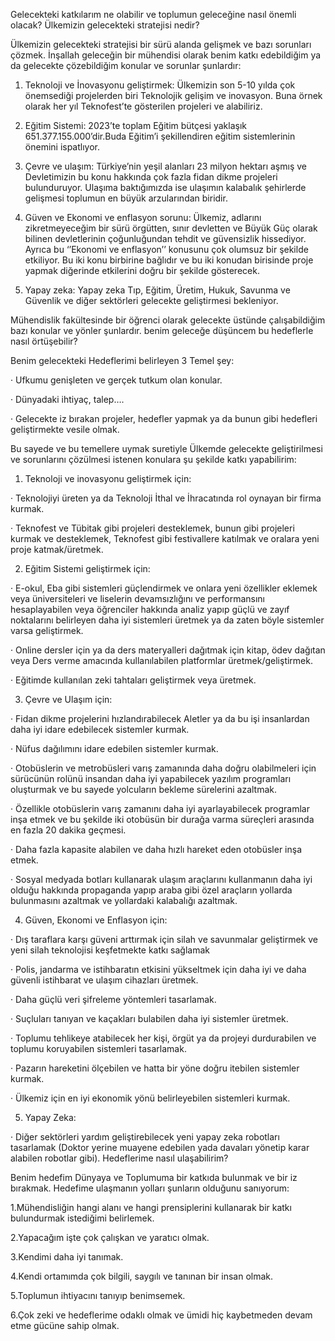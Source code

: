 Gelecekteki katkılarım ne olabilir ve toplumun geleceğine nasıl önemli olacak?
Ülkemizin gelecekteki stratejisi nedir?

Ülkemizin gelecekteki stratejisi bir sürü alanda gelişmek ve bazı sorunları çözmek. İnşallah geleceğin bir mühendisi olarak benim katkı edebildiğim ya da gelecekte çözebildiğim konular ve sorunlar şunlardır:

1.    Teknoloji ve İnovasyonu geliştirmek: Ülkemizin son 5-10 yılda çok önemsediği projelerden biri Teknolojik gelişim ve inovasyon. Buna örnek olarak her yıl Teknofest’te gösterilen projeleri ve alabiliriz.

2.    Eğitim Sistemi: 2023’te toplam Eğitim bütçesi yaklaşık 651.377.155.000’dir.Buda Eğitim’i şekillendiren eğitim sistemlerinin önemini ispatlıyor.

3.    Çevre ve ulaşım: Türkiye’nin yeşil alanları 23 milyon hektarı aşmış ve Devletimizin bu konu hakkında çok fazla fidan dikme projeleri bulunduruyor. Ulaşıma baktığımızda ise ulaşımın kalabalık şehirlerde gelişmesi toplumun en büyük arzularından biridir.

4.    Güven ve Ekonomi ve enflasyon sorunu: Ülkemiz, adlarını zikretmeyeceğim bir sürü örgütten, sınır devletten ve Büyük Güç olarak bilinen devletlerinin çoğunluğundan tehdit ve güvensizlik hissediyor. Ayrıca bu ‘’Ekonomi ve enflasyon’’ konusunu çok olumsuz bir şekilde etkiliyor. Bu iki konu birbirine bağlıdır ve bu iki konudan birisinde proje yapmak diğerinde etkilerini doğru bir şekilde gösterecek.

5.    Yapay zeka: Yapay zeka Tıp, Eğitim, Üretim, Hukuk, Savunma ve Güvenlik ve diğer sektörleri gelecekte geliştirmesi bekleniyor.

Mühendislik fakültesinde bir öğrenci olarak gelecekte üstünde çalışabildiğim bazı konular ve yönler şunlardır.
benim geleceğe düşüncem bu hedeflerle nasıl örtüşebilir?

Benim gelecekteki Hedeflerimi belirleyen 3 Temel şey:

·         Ufkumu genişleten ve gerçek tutkum olan konular.

·         Dünyadaki ihtiyaç, talep….

·         Gelecekte iz bırakan projeler, hedefler yapmak ya da bunun gibi hedefleri geliştirmekte vesile olmak.

Bu sayede ve bu temellere uymak suretiyle Ülkemde gelecekte geliştirilmesi ve sorunlarını çözülmesi istenen konulara şu şekilde katkı yapabilirim:

1.    Teknoloji ve inovasyonu geliştirmek için:

·       Teknolojiyi üreten ya da Teknoloji İthal ve İhracatında rol oynayan bir firma kurmak.

·       Teknofest ve Tübitak gibi projeleri desteklemek, bunun gibi projeleri kurmak ve desteklemek, Teknofest gibi festivallere katılmak ve oralara yeni proje katmak/üretmek.

2.    Eğitim Sistemi geliştirmek için:

·       E-okul, Eba gibi sistemleri güçlendirmek ve onlara yeni özellikler eklemek veya üniversiteleri ve liselerin devamsızlığını ve performansını hesaplayabilen veya öğrenciler hakkında analiz yapıp güçlü ve zayıf noktalarını belirleyen daha iyi sistemleri üretmek ya da zaten böyle sistemler varsa geliştirmek.

·       Online dersler için ya da ders materyalleri dağıtmak için kitap, ödev dağıtan veya Ders verme amacında kullanılabilen platformlar üretmek/geliştirmek.

·       Eğitimde kullanılan zeki tahtaları geliştirmek veya üretmek.

3.    Çevre ve Ulaşım için:

·       Fidan dikme projelerini hızlandırabilecek Aletler ya da bu işi insanlardan daha iyi idare edebilecek sistemler kurmak.

·       Nüfus dağılımını idare edebilen sistemler kurmak.

·        Otobüslerin ve metrobüsleri varış zamanında daha doğru olabilmeleri için sürücünün rolünü insandan daha iyi yapabilecek yazılım programları oluşturmak ve bu sayede yolcuların bekleme sürelerini azaltmak.

·       Özellikle otobüslerin varış zamanını daha iyi ayarlayabilecek programlar inşa etmek ve bu şekilde iki otobüsün bir durağa varma süreçleri arasında en fazla 20 dakika geçmesi.

·       Daha fazla kapasite alabilen ve daha hızlı hareket eden otobüsler inşa etmek.

·       Sosyal medyada botları kullanarak ulaşım araçlarını kullanmanın daha iyi olduğu hakkında propaganda yapıp araba gibi özel araçların yollarda bulunmasını azaltmak ve yollardaki kalabalığı azaltmak.

4.    Güven, Ekonomi ve Enflasyon için:

·       Dış taraflara karşı güveni arttırmak için silah ve savunmalar geliştirmek ve yeni silah teknolojisi keşfetmekte katkı sağlamak

·       Polis, jandarma ve istihbaratın etkisini yükseltmek için daha iyi ve daha güvenli istihbarat ve ulaşım cihazları üretmek.

·       Daha güçlü veri şifreleme yöntemleri tasarlamak.

·       Suçluları tanıyan ve kaçakları bulabilen daha iyi sistemler üretmek.

·       Toplumu tehlikeye atabilecek her kişi, örgüt ya da projeyi durdurabilen ve toplumu koruyabilen sistemleri tasarlamak.

·       Pazarın hareketini ölçebilen ve hatta bir yöne doğru itebilen sistemler kurmak.

·       Ülkemiz için en iyi ekonomik yönü belirleyebilen sistemleri kurmak.

5.    Yapay Zeka:

·       Diğer sektörleri yardım geliştirebilecek yeni yapay zeka robotları tasarlamak (Doktor yerine muayene edebilen yada davaları yönetip karar alabilen robotlar gibi).
Hedeflerime nasıl ulaşabilirim?

Benim hedefim Dünyaya ve Toplumuma bir katkıda bulunmak ve bir iz bırakmak. Hedefime ulaşmanın yolları şunların olduğunu sanıyorum:

   1.Mühendisliğin hangi alanı ve hangi prensiplerini kullanarak bir katkı bulundurmak istediğimi belirlemek.

   2.Yapacağım işte çok çalışkan ve yaratıcı olmak.

   3.Kendimi daha iyi tanımak.

   4.Kendi ortamımda çok bilgili, saygılı ve tanınan bir insan olmak.

   5.Toplumun ihtiyacını tanıyıp benimsemek.

   6.Çok zeki ve hedeflerime odaklı olmak ve ümidi hiç kaybetmeden devam etme gücüne sahip olmak.
